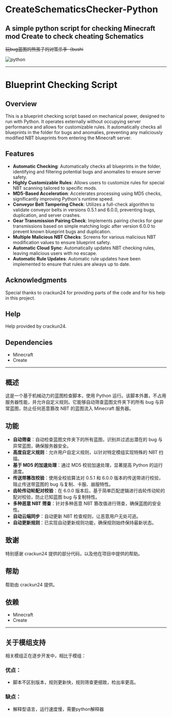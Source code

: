 # CreateSchematicsChecker-Python

## A simple python script for checking Minecraft mod Create to check cheating Schematics
~~玩bug蓝图的熊孩子的对策杀手（bushi~~



![python](https://github.com/user-attachments/assets/eb746af3-f0f4-4710-86b4-a4ad7f176369)


---

# Blueprint Checking Script

## Overview
This is a blueprint checking script based on mechanical power, designed to run with Python. It operates externally without occupying server performance and allows for customizable rules. It automatically checks all blueprints in the folder for bugs and anomalies, preventing any maliciously modified NBT blueprints from entering the Minecraft server.

## Features
- **Automatic Checking**: Automatically checks all blueprints in the folder, identifying and filtering potential bugs and anomalies to ensure server safety.
- **Highly Customizable Rules**: Allows users to customize rules for special NBT scanning tailored to specific mods.
- **MD5-Based Acceleration**: Accelerates processing using MD5 checks, significantly improving Python's runtime speed.
- **Conveyor Belt Tampering Check**: Utilizes a full-check algorithm to validate conveyor belts in versions 0.5.1 and 6.0.0, preventing bugs, duplication, and server crashes.
- **Gear Transmission Pairing Check**: Implements pairing checks for gear transmissions based on simple matching logic after version 6.0.0 to prevent known blueprint bugs and duplication.
- **Multiple Malicious NBT Checks**: Screens for various malicious NBT modification values to ensure blueprint safety.
- **Automatic Cloud Sync**: Automatically updates NBT checking rules, leaving malicious users with no escape.
- **Automatic Rule Updates**: Automatic rule updates have been implemented to ensure that rules are always up to date.

## Acknowledgments
Special thanks to crackun24 for providing parts of the code and for his help in this project.

## Help
Help provided by crackun24.

## Dependencies
- Minecraft
- Create

---
## 概述
这是一个基于机械动力的蓝图检查脚本，使用 Python 运行。该脚本外置，不占用服务器性能，并允许自定义规则。它能够自动筛查蓝图文件夹下的所有 bug 与异常蓝图，防止任何恶意篡改 NBT 的蓝图流入 Minecraft 服务器。

## 功能
- **自动筛查**：自动检查蓝图文件夹下的所有蓝图，识别并过滤出潜在的 bug 与异常蓝图，确保服务器安全。
- **高度自定义规则**：允许用户自定义规则，以针对特定模组实现特殊的 NBT 扫描。
- **基于 MD5 的加速处理**：通过 MD5 校验加速处理，显著提高 Python 的运行速度。
- **传送带篡改校验**：使用全校验算法对 0.5.1 和 6.0.0 版本的传送带进行校验，阻止传送带蓝图的 bug 与复制、卡服、崩服特性。
- **齿轮传动轮配对校验**：在 6.0.0 版本后，基于简单匹配逻辑进行齿轮传动轮的配对校验，防止已知蓝图 bug 与复制特性。
- **多种恶意 NBT 筛查**：针对多种恶意 NBT 篡改值进行筛查，确保蓝图的安全性。
- **自动云端同步**：自动更新 NBT 检查规则，让恶意用户无处可逃。
- **自动更新规则**：已实现自动更新规则功能，确保规则始终保持最新状态。

## 致谢
特别感谢 crackun24 提供的部分代码，以及他在项目中提供的帮助。

## 帮助
帮助由 crackun24 提供。

## 依赖
- Minecraft
- Create

---
## 关于模组支持
相关模组正在逐步开发中，相比于模组：
### 优点：
- 脚本不区别版本，规则更新快，规则筛查更细致，检出率更高。
### 缺点：
- 解释型语言，运行速度慢，需要python解释器



